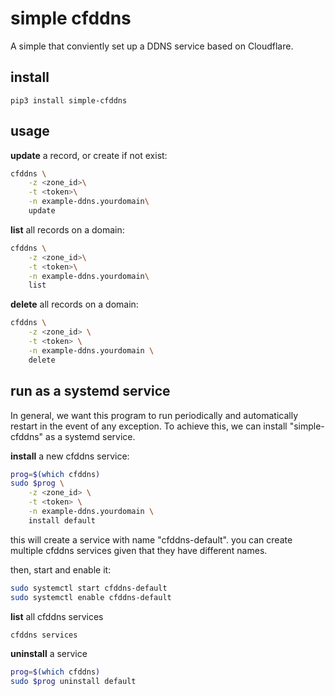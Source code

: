 # simple cfddns

A simple that conviently set up a DDNS service based on Cloudflare.

## install 

```
pip3 install simple-cfddns
```

## usage

**update** a record, or create if not exist:

``` bash
cfddns \
    -z <zone_id>\
    -t <token>\
    -n example-ddns.yourdomain\
    update
```

**list** all records on a domain:

``` bash
cfddns \
    -z <zone_id>\
    -t <token>\
    -n example-ddns.yourdomain\
    list
```

**delete** all records on a domain:
``` bash
cfddns \
    -z <zone_id> \
    -t <token> \
    -n example-ddns.yourdomain \
    delete
```

## run as a systemd service

In general, we want this program to run periodically and automatically restart in the event of 
any exception. To achieve this, we can install "simple-cfddns" as a systemd service.

**install** a new cfddns service:

``` bash
prog=$(which cfddns)
sudo $prog \
    -z <zone_id> \
    -t <token> \
    -n example-ddns.yourdomain \
    install default
```

this will create a service with name "cfddns-default". you can create 
multiple cfddns services given that they have different names.

then, start and enable it:

``` bash 
sudo systemctl start cfddns-default
sudo systemctl enable cfddns-default
```

**list** all cfddns services

``` bash
cfddns services
```

**uninstall** a service

``` bash
prog=$(which cfddns)
sudo $prog uninstall default
```